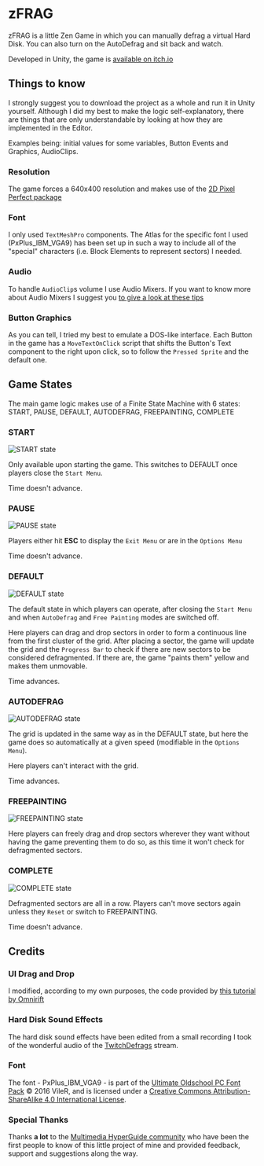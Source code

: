 # zFRAG
zFRAG is a little Zen Game in which you can manually defrag a virtual Hard Disk. You can also turn on the AutoDefrag and sit back and watch.

Developed in Unity, the game is [available on itch.io](https://losttraindude.itch.io/zfrag)

## Things to know

I strongly suggest you to download the project as a whole and run it in Unity yourself.
Although I did my best to make the logic self-explanatory, there are things that are only understandable by looking at how they are implemented in the Editor.

Examples being: initial values for some variables, Button Events and Graphics, AudioClips.

### Resolution
The game forces a 640x400 resolution and makes use of the [2D Pixel Perfect package](https://blogs.unity3d.com/2019/03/13/2d-pixel-perfect-how-to-set-up-your-unity-project-for-retro-8-bits-games/)

### Font
I only used `TextMeshPro` components.
The Atlas for the specific font I used (PxPlus_IBM_VGA9) has been set up in such a way to include all of the "special" characters (i.e. Block Elements to represent sectors) I needed.

### Audio
To handle `AudioClip`s volume I use Audio Mixers.
If you want to know more about Audio Mixers I suggest you [to give a look at these tips](https://johnleonardfrench.com/articles/10-unity-audio-tips-that-you-wont-find-in-the-tutorials/)

### Button Graphics
As you can tell, I tried my best to emulate a DOS-like interface. Each Button in the game has a `MoveTextOnClick` script that shifts the Button's Text component to the right upon click, so to follow the `Pressed Sprite` and the default one.

## Game States
The main game logic makes use of a Finite State Machine with 6 states: START, PAUSE, DEFAULT, AUTODEFRAG, FREEPAINTING, COMPLETE

### START
![START state](https://i.imgur.com/KSto7CZ.png)

Only available upon starting the game. This switches to DEFAULT once players close the `Start Menu`.

Time doesn't advance.

### PAUSE
![PAUSE state](https://i.imgur.com/nWNOE8K.gif)


Players either hit **ESC** to display the `Exit Menu` or are in the `Options Menu`

Time doesn't advance.

### DEFAULT
![DEFAULT state](https://i.imgur.com/Zl80t2L.gif)

The default state in which players can operate, after closing the `Start Menu` and when `AutoDefrag` and `Free Painting` modes are switched off.

Here players can drag and drop sectors in order to form a continuous line from the first cluster of the grid.
After placing a sector, the game will update the grid and the `Progress Bar` to check if there are new sectors to be considered defragmented.
If there are, the game "paints them" yellow and makes them unmovable.

Time advances.

### AUTODEFRAG
![AUTODEFRAG state](https://i.imgur.com/Zj92tQf.gif)

The grid is updated in the same way as in the DEFAULT state, but here the game does so automatically at a given speed (modifiable in the `Options Menu`).

Here players can't interact with the grid.

Time advances.

### FREEPAINTING
![FREEPAINTING state](https://i.imgur.com/IQBYMN7.gif)

Here players can freely drag and drop sectors wherever they want without having the game preventing them to do so, as this time it won't check for defragmented sectors.

### COMPLETE
![COMPLETE state](https://i.imgur.com/BxMJpnB.gif)

Defragmented sectors are all in a row. Players can't move sectors again unless they `Reset` or switch to FREEPAINTING.

Time doesn't advance.

## Credits

### UI Drag and Drop
I modified, according to my own purposes, the code provided by [this tutorial by Omnirift](https://www.youtube.com/watch?v=fhBJWTO09Lw)

### Hard Disk Sound Effects
The hard disk sound effects have been edited from a small recording I took of the wonderful audio of the [TwitchDefrags](https://www.twitch.tv/twitchdefrags) stream.

### Font
The font - PxPlus_IBM_VGA9 - is part of the [Ultimate Oldschool PC Font Pack](https://int10h.org/oldschool-pc-fonts/) © 2016 VileR, and is licensed under a [Creative Commons Attribution-ShareAlike 4.0 International License](https://creativecommons.org/licenses/by-sa/4.0/).

### Special Thanks
Thanks **a lot** to the [Multimedia HyperGuide community](http://vga256.com/podcast/) who have been the first people to know of this little project of mine and provided feedback, support and suggestions along the way.
